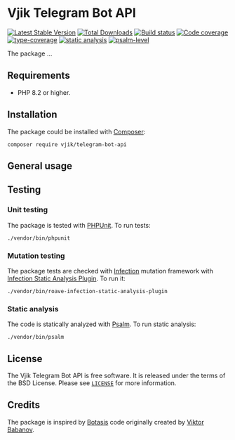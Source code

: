 # Vjik Telegram Bot API

[![Latest Stable Version](https://poser.pugx.org/vjik/telegram-bot-api/v/stable.png)](https://packagist.org/packages/vjik/telegram-bot-api)
[![Total Downloads](https://poser.pugx.org/vjik/telegram-bot-api/downloads.png)](https://packagist.org/packages/vjik/telegram-bot-api)
[![Build status](https://github.com/vjik/php-telegram-bot-api/workflows/build/badge.svg)](https://github.com/vjik/php-telegram-bot-api/actions?query=workflow%3Abuild)
[![Code coverage](https://codecov.io/gh/vjik/php-telegram-bot-api/graph/badge.svg?token=5SV9NWKMQZ)](https://codecov.io/gh/vjik/php-telegram-bot-api)
[![type-coverage](https://shepherd.dev/github/vjik/php-telegram-bot-api/coverage.svg)](https://shepherd.dev/github/vjik/php-telegram-bot-api)
[![static analysis](https://github.com/vjik/php-telegram-bot-api/workflows/static%20analysis/badge.svg)](https://github.com/vjik/php-telegram-bot-api/actions?query=workflow%3A%22static+analysis%22)
[![psalm-level](https://shepherd.dev/github/vjik/php-telegram-bot-api/level.svg)](https://shepherd.dev/github/vjik/php-telegram-bot-api)

The package ...

## Requirements

- PHP 8.2 or higher.

## Installation

The package could be installed with [Composer](https://getcomposer.org/download/):

```shell
composer require vjik/telegram-bot-api
```

## General usage

## Testing

### Unit testing

The package is tested with [PHPUnit](https://phpunit.de/). To run tests:

```shell
./vendor/bin/phpunit
```

### Mutation testing

The package tests are checked with [Infection](https://infection.github.io/) mutation framework with
[Infection Static Analysis Plugin](https://github.com/Roave/infection-static-analysis-plugin). To run it:

```shell
./vendor/bin/roave-infection-static-analysis-plugin
```

### Static analysis

The code is statically analyzed with [Psalm](https://psalm.dev/). To run static analysis:

```shell
./vendor/bin/psalm
```

## License

The Vjik Telegram Bot API is free software. It is released under the terms of the BSD License.
Please see [`LICENSE`](./LICENSE.md) for more information.

## Credits

The package is inspired by [Botasis](https://github.com/botasis) code originally created 
by [Viktor Babanov](https://github.com/viktorprogger).
